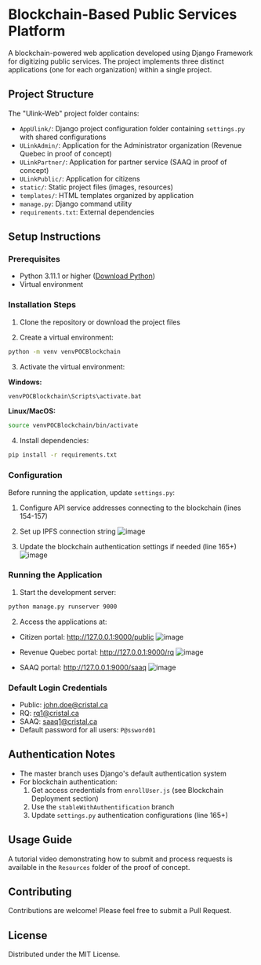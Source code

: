 # Blockchain-Based Public Services Platform

A blockchain-powered web application developed using Django Framework for digitizing public services. The project implements three distinct applications (one for each organization) within a single project.

## Project Structure

The "Ulink-Web" project folder contains:

- `AppUlink/`: Django project configuration folder containing `settings.py` with shared configurations
- `ULinkAdmin/`: Application for the Administrator organization (Revenue Quebec in proof of concept)
- `ULinkPartner/`: Application for partner service (SAAQ in proof of concept)  
- `ULinkPublic/`: Application for citizens
- `static/`: Static project files (images, resources)
- `templates/`: HTML templates organized by application
- `manage.py`: Django command utility
- `requirements.txt`: External dependencies

## Setup Instructions

### Prerequisites

- Python 3.11.1 or higher ([Download Python](https://www.python.org/downloads/release/python-3111/))
- Virtual environment

### Installation Steps

1. Clone the repository or download the project files

2. Create a virtual environment:
```bash
python -m venv venvPOCBlockchain
```

3. Activate the virtual environment:

**Windows:**
```bash
venvPOCBlockchain\Scripts\activate.bat
```

**Linux/MacOS:**
```bash
source venvPOCBlockchain/bin/activate
```

4. Install dependencies:
```bash 
pip install -r requirements.txt
```


### Configuration

Before running the application, update `settings.py`:

1. Configure API service addresses connecting to the blockchain (lines 154-157)
2. Set up IPFS connection string
![image](https://github.com/user-attachments/assets/465b4be0-1998-4b1c-a956-aca9f7ccba7b)

4. Update the blockchain authentication settings if needed (line 165+)
![image](https://github.com/user-attachments/assets/e8d1b5e7-32a8-4ca1-8d10-a51cd764a184)




### Running the Application

1. Start the development server:
```bash
python manage.py runserver 9000
```

2. Access the applications at:
- Citizen portal: http://127.0.0.1:9000/public
![image](https://github.com/user-attachments/assets/24be13e2-5b03-4d01-a570-66478a19b7f1)

- Revenue Quebec portal: http://127.0.0.1:9000/rq
![image](https://github.com/user-attachments/assets/c5851332-31b0-4917-8cf0-49f65967a0cf)

- SAAQ portal: http://127.0.0.1:9000/saaq
![image](https://github.com/user-attachments/assets/0b818c5a-bfa7-43d3-9599-83e9800126a4)


### Default Login Credentials

- Public: john.doe@cristal.ca
- RQ: rq1@cristal.ca
- SAAQ: saaq1@cristal.ca
- Default password for all users: `P@ssword01`

## Authentication Notes

- The master branch uses Django's default authentication system
- For blockchain authentication:
  1. Get access credentials from `enrollUser.js` (see Blockchain Deployment section)
  2. Use the `stableWithAuthentification` branch
  3. Update `settings.py` authentication configurations (line 165+)

## Usage Guide

A tutorial video demonstrating how to submit and process requests is available in the `Resources` folder of the proof of concept.

## Contributing

Contributions are welcome! Please feel free to submit a Pull Request.

## License

Distributed under the MIT License. 
